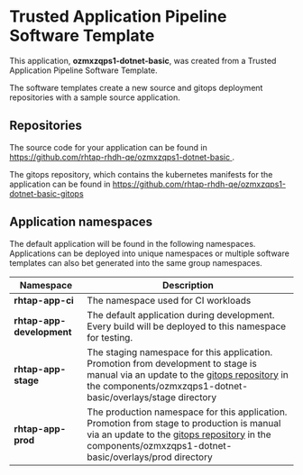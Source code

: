 # Trusted Application Pipeline Software Template

This application, **ozmxzqps1-dotnet-basic**, was created from a Trusted Application Pipeline Software Template.

The software templates create a new source and gitops deployment repositories with a sample source application. 

## Repositories

The source code for your application can be found in [https://github.com/rhtap-rhdh-qe/ozmxzqps1-dotnet-basic ](https://github.com/rhtap-rhdh-qe/ozmxzqps1-dotnet-basic ).
 
The gitops repository, which contains the kubernetes manifests for the application can be found in 
[https://github.com/rhtap-rhdh-qe/ozmxzqps1-dotnet-basic-gitops ](https://github.com/rhtap-rhdh-qe/ozmxzqps1-dotnet-basic-gitops ) 

## Application namespaces 

The default application will be found in the following namespaces. Applications can be deployed into unique namespaces or multiple software templates can also bet generated into the same group namespaces.  

|  Namespace   |  Description   |  
| -------- | -------- |
| **rhtap-app-ci** | The namespace used for CI workloads |
| **rhtap-app-development** | The default application during development. Every build will be deployed to this namespace for testing. |
| **rhtap-app-stage** | The staging namespace for this application. Promotion from development to stage is manual via an update to the [gitops repository](https://github.com/rhtap-rhdh-qe/ozmxzqps1-dotnet-basic-gitops ) in the components/ozmxzqps1-dotnet-basic/overlays/stage directory |
| **rhtap-app-prod** | The production namespace for this application. Promotion from stage to production is manual via an update to the [gitops repository](https://github.com/rhtap-rhdh-qe/ozmxzqps1-dotnet-basic-gitops ) in the components/ozmxzqps1-dotnet-basic/overlays/prod directory |